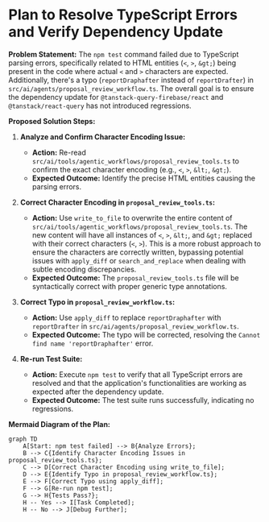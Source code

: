 # Plan to Resolve TypeScript Errors and Verify Dependency Update

**Problem Statement:** The `npm test` command failed due to TypeScript parsing errors, specifically related to HTML entities (`<`, `>`, `&gt;`) being present in the code where actual `<` and `>` characters are expected. Additionally, there's a typo (`reportDraphafter` instead of `reportDrafter`) in `src/ai/agents/proposal_review_workflow.ts`. The overall goal is to ensure the dependency update for `@tanstack-query-firebase/react` and `@tanstack/react-query` has not introduced regressions.

**Proposed Solution Steps:**

1.  **Analyze and Confirm Character Encoding Issue:**
    *   **Action:** Re-read `src/ai/tools/agentic_workflows/proposal_review_tools.ts` to confirm the exact character encoding (e.g., `<`, `>`, `&lt;`, `&gt;`).
    *   **Expected Outcome:** Identify the precise HTML entities causing the parsing errors.

2.  **Correct Character Encoding in `proposal_review_tools.ts`:**
    *   **Action:** Use `write_to_file` to overwrite the entire content of `src/ai/tools/agentic_workflows/proposal_review_tools.ts`. The new content will have all instances of `<`, `>`, `&lt;`, and `&gt;` replaced with their correct characters (`<`, `>`). This is a more robust approach to ensure the characters are correctly written, bypassing potential issues with `apply_diff` or `search_and_replace` when dealing with subtle encoding discrepancies.
    *   **Expected Outcome:** The `proposal_review_tools.ts` file will be syntactically correct with proper generic type annotations.

3.  **Correct Typo in `proposal_review_workflow.ts`:**
    *   **Action:** Use `apply_diff` to replace `reportDraphafter` with `reportDrafter` in `src/ai/agents/proposal_review_workflow.ts`.
    *   **Expected Outcome:** The typo will be corrected, resolving the `Cannot find name 'reportDraphafter'` error.

4.  **Re-run Test Suite:**
    *   **Action:** Execute `npm test` to verify that all TypeScript errors are resolved and that the application's functionalities are working as expected after the dependency update.
    *   **Expected Outcome:** The test suite runs successfully, indicating no regressions.

**Mermaid Diagram of the Plan:**

```mermaid
graph TD
    A[Start: npm test failed] --> B{Analyze Errors};
    B --> C{Identify Character Encoding Issues in proposal_review_tools.ts};
    C --> D[Correct Character Encoding using write_to_file];
    D --> E{Identify Typo in proposal_review_workflow.ts};
    E --> F[Correct Typo using apply_diff];
    F --> G[Re-run npm test];
    G --> H{Tests Pass?};
    H -- Yes --> I[Task Completed];
    H -- No --> J[Debug Further];